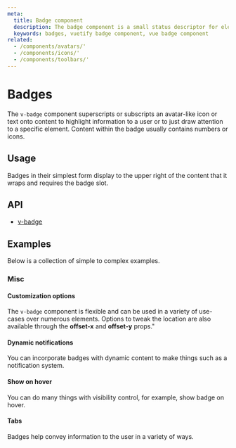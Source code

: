 ```yaml
---
meta:
  title: Badge component
  description: The badge component is a small status descriptor for elements. This typically contains a small number or short set of characters.
  keywords: badges, vuetify badge component, vue badge component
related:
  - /components/avatars/'
  - /components/icons/'
  - /components/toolbars/'
---
```


# Badges

The `v-badge` component superscripts or subscripts an avatar-like icon or text onto content to highlight information to a user or to just draw attention to a specific element. Content within the badge usually contains numbers or icons.

<entry-ad />

## Usage

Badges in their simplest form display to the upper right of the content that it wraps and requires the badge slot.

<usage name="v-badge" />

## API

- [v-badge](../../api/v-badge)

## Examples

Below is a collection of simple to complex examples.

### Misc

#### Customization options

The `v-badge` component is flexible and can be used in a variety of use-cases over numerous elements. Options to tweak the location are also available through the **offset-x** and **offset-y** props."

<example file="v-badge/misc-customization" />

#### Dynamic notifications

You can incorporate badges with dynamic content to make things such as a notification system.

<example file="v-badge/misc-dynamic" />

#### Show on hover

You can do many things with visibility control, for example, show badge on hover.

<example file="v-badge/misc-hover" />

#### Tabs

Badges help convey information to the user in a variety of ways.

<example file="v-badge/misc-tabs" />

<backmatter />
